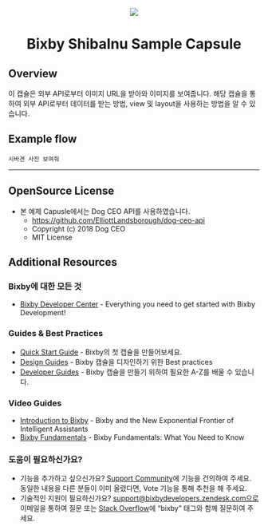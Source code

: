 <p align="Center">
  <img src="https://bixbydevelopers.com/dev/docs-assets/resources/dev-guide/bixby_logo_github-11221940070278028369.png">
  <br/>
  <h1 align="Center">Bixby ShibaInu Sample Capsule</h1>
</p>

## Overview

이 캡슐은 외부 API로부터 이미지 URL을 받아와 이미지를 보여줍니다. 
해당 캡슐을 통하여 외부 API로부터 데이터를 받는 방법, view 및 layout을 사용하는 방법을 알 수 있습니다.

## Example flow

```
시바견 사진 보여줘
```

---

## OpenSource License
- 본 예제 Capusle에서는 Dog CEO API를 사용하였습니다.
  - https://github.com/ElliottLandsborough/dog-ceo-api
  - Copyright (c) 2018 Dog CEO
  - MIT License

## Additional Resources

### Bixby에 대한 모든 것
* [Bixby Developer Center](http://bixbydevelopers.com) - Everything you need to get started with Bixby Development!

### Guides & Best Practices
* [Quick Start Guide](https://bixbydevelopers.com/dev/docs/get-started/quick-start) - Bixby의 첫 캡슐을 만들어보세요.
* [Design Guides](https://bixbydevelopers.com/dev/docs/dev-guide/design-guides) - Bixby 캡슐을 디자인하기 위한 Best practices
* [Developer Guides](https://bixbydevelopers.com/dev/docs/dev-guide/developers) - Bixby 캡슐을 만들기 위하여 필요한 A-Z를 배울 수 있습니다.

### Video Guides
* [Introduction to Bixby](https://youtu.be/DFvpK4PosvI) - Bixby and the New Exponential Frontier of Intelligent Assistants
* [Bixby Fundamentals](https://bixby.developer.samsung.com/newsroom/en-us/22/01/2019/Teaching-Bixby-Fundamentals-What-You-Need-to-Know) - Bixby Fundamentals: What You Need to Know

### 도움이 필요하신가요?
* 기능을 추가하고 싶으신가요? [Support Community](https://support.bixbydevelopers.com/hc/en-us/community/topics/360000183273-Feature-Requests)에 기능을 건의하여 주세요. 동일한 내용을 다른 분들이 이미 올렸다면, Vote 기능을 통해 추천을 해 주세요.
* 기술적인 지원이 필요하신가요? support@bixbydevelopers.zendesk.com으로 이메일을 통하여 질문 또는 [Stack Overflow](https://stackoverflow.com/questions/tagged/bixby)에 “bixby” 태그와 함께 질문하여 주세요.

